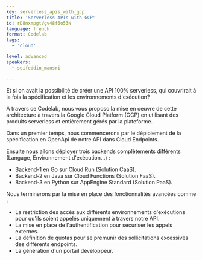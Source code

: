 ```yaml
---
key: serverless_apis_with_gcp
title: 'Serverless APIs with GCP'
id: rD8nxmpgtVgv48f6o53N
language: french
format: Codelab
tags:
  - 'cloud'

level: advanced
speakers:
  - seifeddin_mansri

---
```


Et si on avait la possibilité de créer une API 100% serverless, qui couvrirait à la fois la spécification et les environnements d'exécution?

A travers ce Codelab, nous vous proposo la mise en oeuvre de cette architecture à travers la Google Cloud Platform (GCP) en utilisant des produits serverless et entièrement gérés par la plateforme.

Dans un premier temps, nous commencerons par le déploiement de la spécification en OpenApi de notre API dans Cloud Endpoints.

Ensuite nous allons déployer trois backends complètements différents (Langage, Environnement d'exécution...) :
- Backend-1 en Go sur Cloud Run (Solution CaaS).
- Backend-2 en Java sur Cloud Functions (Solution FaaS).
- Backend-3 en Python sur AppEngine Standard (Solution PaaS).

Nous terminerons par la mise en place des fonctionnalités avancées comme :
- La restriction des accès aux différents environnements d'exécutions pour qu'ils soient appelés uniquement à travers notre API.
- La mise en place de l'authentification pour sécuriser les appels externes.
- La définition de quotas pour se prémunir des sollicitations excessives des différents endpoints.
- La génération d'un portail développeur.

